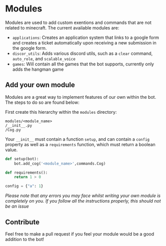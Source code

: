 # Modules
Modules are used to add custom exentions and commands that are not related to minecraft. The current available modules are:

* `applications`: Creates an application system that links to a google form and creates a ticket automatically upon receiving
a new submission in the google form.
* `discor_utils`: Adds various discord utils, such as a `clear` command, `auto_role`, and `scalable_voice`
* `games`: Will contain all the games that the bot supports, currently only adds the hangman game

## Add your own module
Modules are a great way to implement features of our own within the bot. The steps to do so are found below:

First create this hierarchy within the `modules` directory:

```
modules/<module_name>
/__init__.py
/Cog.py
``` 

Your `__init__` must contain a function `setup`, and can contain a `config` property as well as a `requirements` function,
which must return a boolean value.

```python
def setup(bot):
    bot.add_cog('<module_name>',commands.Cog)

def requirements():
    return 1 > 0

config = {"a": 1}

```

*Please note that any errors you may face whilst writing your own module is completely on you. If you follow all the instructions
properly, this should not be an issue*
## Contribute
Feel free to make a pull request if you feel your module would be a good addition to the bot!